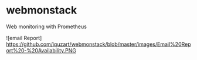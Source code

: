 # webmonstack
Web monitoring with Prometheus 



![email Report] https://github.com/iquzart/webmonstack/blob/master/images/Email%20Report%20-%20Availability.PNG

